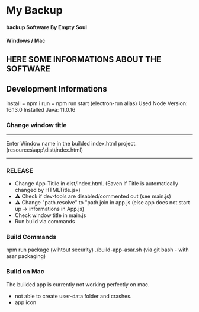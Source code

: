 # My Backup
#### backup Software By Empty Soul
#### Windows / Mac

## HERE SOME INFORMATIONS ABOUT THE SOFTWARE

## Development Informations
install = npm i
run = npm run start (electron-run alias)
Used Node Version: 16.13.0
Installed Java: 11.0.16
### Change window title
----------------------
Enter Window name in the builded index.html project. (resources\app\dist\index.html)
_________
### RELEASE
- Change App-Titile in dist/index.html. (Eaven if Title is automatically changed by HTMLTitle.jsx)
- ⚠️ Check if dev-tools are disabled/commented out (see main.js)
- ⚠️ Change "path.resolve" to "path.join in app.js (else app does not start up -> informations in App.js)
- Check window title in main.js
- Run build via commands

### Build Commands
 npm run package (wihtout security)
 ./build-app-asar.sh (via git bash - with asar packaging)

 ### Build on Mac
 The builded app is currently not working perfectly on mac.
 - not able to create user-data folder and crashes.
 - app icon

